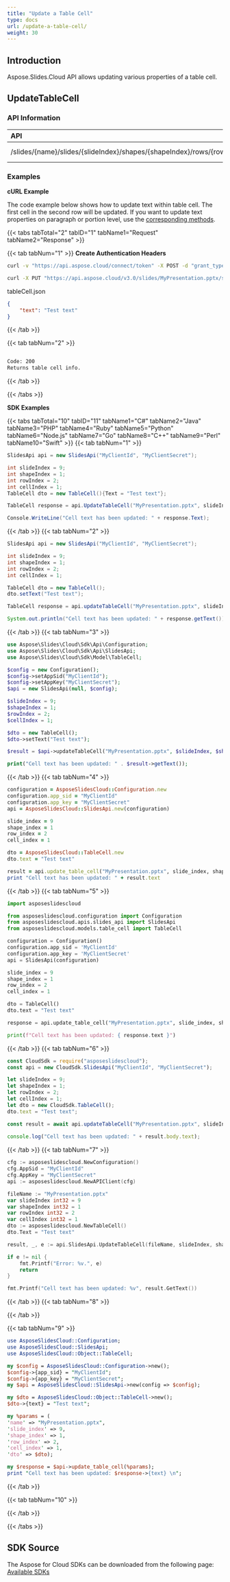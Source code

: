 ```yaml
---
title: "Update a Table Cell"
type: docs
url: /update-a-table-cell/
weight: 30
---
```

## **Introduction**
Aspose.Slides.Cloud API allows updating various properties of a table cell.
## **UpdateTableCell**
### **API Information**
|**API**|**Type**|**Description**|**Resource**|
| :- | :- | :- | :- |
/slides/{name}/slides/{slideIndex}/shapes/{shapeIndex}/rows/{rowIndex}/cells/{cellIndex}|PUT|Returns table info|[UpdateTableCell](#)
### **Examples**
**cURL Example**

The code example below shows how to update text within table cell. The first cell in the second row will be updated. If you want to update text properties on paragraph or portion level, use the [corresponding methods](/slides/working-with-text-in-table-cells/).

{{< tabs tabTotal="2" tabID="1" tabName1="Request" tabName2="Response" >}}

{{< tab tabNum="1" >}}
**Create Authentication Headers**
```sh
curl -v "https://api.aspose.cloud/connect/token" -X POST -d "grant_type=client_credentials&client_id=XXXX&client_secret=XXXX-XX" -H "Content-Type: application/x-www-form-urlencoded" -H "Accept: application/json"
```

```sh
curl -X PUT "https://api.aspose.cloud/v3.0/slides/MyPresentation.pptx/slides/9/shapes/1/rows/2/cell/1" -H "Authorization: Bearer [Access Token]" -H "Content-Type: text/json" -F @"tableCell.json" 
```

tableCell.json
```json
{
    "text": "Test text"
}
```

{{< /tab >}}

{{< tab tabNum="2" >}}
```sh

Code: 200
Returns table cell info.

```
{{< /tab >}}

{{< /tabs >}}

**SDK Examples**

{{< tabs tabTotal="10" tabID="11" tabName1="C#" tabName2="Java" tabName3="PHP" tabName4="Ruby" tabName5="Python" tabName6="Node.js" tabName7="Go" tabName8="C++" tabName9="Perl" tabName10="Swift" >}}
{{< tab tabNum="1" >}}

```csharp
SlidesApi api = new SlidesApi("MyClientId", "MyClientSecret");

int slideIndex = 9;
int shapeIndex = 1;
int rowIndex = 2;
int cellIndex = 1;
TableCell dto = new TableCell(){Text = "Test text"};

TableCell response = api.UpdateTableCell("MyPresentation.pptx", slideIndex, shapeIndex, rowIndex, cellIndex, dto);

Console.WriteLine("Cell text has been updated: " + response.Text);
```

{{< /tab >}}
{{< tab tabNum="2" >}}

```java
SlidesApi api = new SlidesApi("MyClientId", "MyClientSecret");

int slideIndex = 9;
int shapeIndex = 1;
int rowIndex = 2;
int cellIndex = 1;

TableCell dto = new TableCell();
dto.setText("Test text");

TableCell response = api.updateTableCell("MyPresentation.pptx", slideIndex, shapeIndex, rowIndex, cellIndex, dto, null, null, null);

System.out.println("Cell text has been updated: " + response.getText());
```
{{< /tab >}}
{{< tab tabNum="3" >}}

```php
use Aspose\Slides\Cloud\Sdk\Api\Configuration;
use Aspose\Slides\Cloud\Sdk\Api\SlidesApi;
use Aspose\Slides\Cloud\Sdk\Model\TableCell;

$config = new Configuration();
$config->setAppSid("MyClientId");
$config->setAppKey("MyClientSecret");
$api = new SlidesApi(null, $config);

$slideIndex = 9;
$shapeIndex = 1;
$rowIndex = 2;
$cellIndex = 1;

$dto = new TableCell();
$dto->setText("Test text");

$result = $api->updateTableCell("MyPresentation.pptx", $slideIndex, $shapeIndex, $rowIndex, $cellIndex, $dto);

print("Cell text has been updated: " . $result->getText());
```

{{< /tab >}}
{{< tab tabNum="4" >}}

```ruby
configuration = AsposeSlidesCloud::Configuration.new
configuration.app_sid = "MyClientId"
configuration.app_key = "MyClientSecret"
api = AsposeSlidesCloud::SlidesApi.new(configuration)

slide_index = 9
shape_index = 1
row_index = 2
cell_index = 1

dto = AsposeSlidesCloud::TableCell.new
dto.text = "Test text"

result = api.update_table_cell("MyPresentation.pptx", slide_index, shape_index, row_index, cell_index, dto)
print "Cell text has been updated: " + result.text

```

{{< /tab >}}
{{< tab tabNum="5" >}}

```python
import asposeslidescloud

from asposeslidescloud.configuration import Configuration
from asposeslidescloud.apis.slides_api import SlidesApi
from asposeslidescloud.models.table_cell import TableCell

configuration = Configuration()
configuration.app_sid = 'MyClientId'
configuration.app_key = 'MyClientSecret'
api = SlidesApi(configuration)

slide_index = 9
shape_index = 1
row_index = 2
cell_index = 1

dto = TableCell()
dto.text = "Test text"

response = api.update_table_cell("MyPresentation.pptx", slide_index, shape_index, row_index, cell_index, dto)

print(f"Cell text has been updated: { response.text }")
```

{{< /tab >}}
{{< tab tabNum="6" >}}

```javascript
const CloudSdk = require("asposeslidescloud");
const api = new CloudSdk.SlidesApi("MyClientId", "MyClientSecret");

let slideIndex = 9;
let shapeIndex = 1;
let rowIndex = 2;
let cellIndex = 1;
let dto = new CloudSdk.TableCell();
dto.text = "Test text";

const result = await api.updateTableCell("MyPresentation.pptx", slideIndex, shapeIndex, rowIndex, cellIndex, dto);
            
console.log("Cell text has been updated: " + result.body.text);
```
{{< /tab >}}
{{< tab tabNum="7" >}}

```go
cfg := asposeslidescloud.NewConfiguration()
cfg.AppSid = "MyClientId"
cfg.AppKey = "MyClientSecret"
api := asposeslidescloud.NewAPIClient(cfg)

fileName := "MyPresentation.pptx"
var slideIndex int32 = 9
var shapeIndex int32 = 1
var rowIndex int32 = 2
var cellIndex int32 = 1
dto := asposeslidescloud.NewTableCell()
dto.Text = "Test text"

result, _, e := api.SlidesApi.UpdateTableCell(fileName, slideIndex, shapeIndex, rowIndex, cellIndex, dto, "", "", "")

if e != nil {
    fmt.Printf("Error: %v.", e)
    return
}

fmt.Printf("Cell text has been updated: %v", result.GetText())
```

{{< /tab >}}
{{< tab tabNum="8" >}}

{{< /tab >}}

{{< tab tabNum="9" >}}

```perl
use AsposeSlidesCloud::Configuration;
use AsposeSlidesCloud::SlidesApi;
use AsposeSlidesCloud::Object::TableCell;

my $config = AsposeSlidesCloud::Configuration->new();
$config->{app_sid} = "MyClientId";
$config->{app_key} = "MyClientSecret";
my $api = AsposeSlidesCloud::SlidesApi->new(config => $config);

my $dto = AsposeSlidesCloud::Object::TableCell->new();
$dto->{text} = "Test text";

my %params = (
'name' => "MyPresentation.pptx", 
'slide_index' => 9,
'shape_index' => 1,
'row_index' => 2,
'cell_index' => 1, 
'dto' => $dto);

my $response = $api->update_table_cell(%params);
print "Cell text has been updated: $response->{text} \n";
```

{{< /tab >}}

{{< tab tabNum="10" >}}

{{< /tab >}}

{{< /tabs >}}
## **SDK Source**

The Aspose for Cloud SDKs can be downloaded from the following page: [Available SDKs](/slides/available-sdks/)
